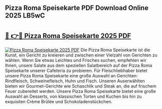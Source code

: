 ## Pizza Roma Speisekarte PDF Download Online 2025 LB5wC

# <h2><a href="http://gc66a8e.nevu.top/?p=Pizza+Roma+Speisekarte">🔗 👉🔴 Pizza Roma Speisekarte 2025 PDF</a></h2>

[![Pizza Roma Speisekarte 2025 PDF](https://i.imgur.com/dBaPXMq.png)](http://gc66a8e.nevu.top/?p=Pizza+Roma+Speisekarte)
Die Pizza Roma Speisekarte ist die Kunst, ein Gericht zu kreieren und zwischen einer Vielzahl von Gerichten zu wählen. Wenn Sie etwas Leichtes und Frisches suchen, empfehlen wir Ihnen, unsere Salate aus dem speziellen Salatbereich auf der Pizza Roma Speisekarte unserer Cafeteria zu probieren. Für Fleischliebhaber bietet unsere Pizza Roma Speisekarte eine große Auswahl an Gerichten: Rindfleisch, Schweinefleisch, Huhn und Fisch. Unseren Auserwählten bieten wir Gourmet-Gerichte wie Schaschlik und Steak an, die auf frischem Feuer zubereitet werden. Unsere Pizza Roma Speisekarte bietet eine große Auswahl an Desserts, von klassischen Torten und Kuchen bis hin zu exquisiten Crème Brûlée und Schokoladenstückchen.
